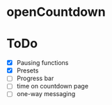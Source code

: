 # openCountdown

# ToDo
- [X] Pausing functions
- [X] Presets
- [ ] Progress bar
- [ ] time on countdown page
- [ ] one-way messaging
